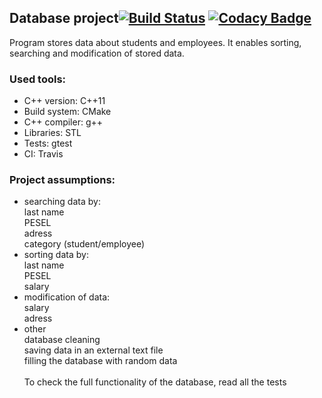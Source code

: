 ## Database project[![Build Status](https://travis-ci.org/LuckyCode7/Database.svg?branch=master)](https://travis-ci.org/LuckyCode7/Database) [![Codacy Badge](https://api.codacy.com/project/badge/Grade/ba8c67f6460c4ed6bb471fe2cb6aec20)](https://www.codacy.com/app/LuckyCode7/Database?utm_source=github.com&amp;utm_medium=referral&amp;utm_content=LuckyCode7/Database&amp;utm_campaign=Badge_Grade)

Program stores data about students and employees. It enables sorting, searching and modification of stored data.

###  Used tools:
- C++ version: C++11
- Build system: CMake
- C++ compiler: g++
- Libraries: STL 
- Tests: gtest
- CI: Travis

### Project assumptions:
- searching data by:
<br>last name
<br>PESEL
<br>adress
<br>category&nbsp;(student/employee)
- sorting data by:
<br>last name
<br>PESEL
<br>salary
- modification of data:
<br>salary
<br>adress
- other
<br>database cleaning
<br>saving data in an external text file
<br>filling the database with random data
<br><br>To check the full functionality of the database, read all the tests
